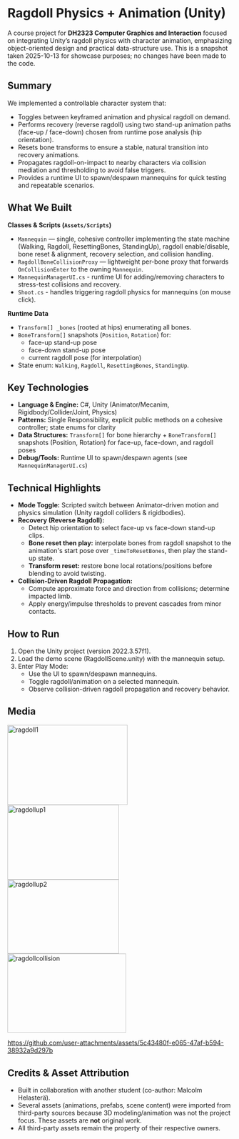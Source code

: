 # Ragdoll Physics + Animation (Unity)

A course project for **DH2323 Computer Graphics and Interaction** focused on integrating Unity’s ragdoll physics with character animation, emphasizing object-oriented design and practical data-structure use. This is a snapshot taken 2025-10-13 for showcase purposes; no changes have been made to the code.

## Summary
We implemented a controllable character system that:
- Toggles between keyframed animation and physical ragdoll on demand.
- Performs recovery (reverse ragdoll) using two stand-up animation paths (face-up / face-down) chosen from runtime pose analysis (hip orientation).
- Resets bone transforms to ensure a stable, natural transition into recovery animations.
- Propagates ragdoll-on-impact to nearby characters via collision mediation and thresholding to avoid false triggers.
- Provides a runtime UI to spawn/despawn mannequins for quick testing and repeatable scenarios.

## What We Built
**Classes & Scripts (`Assets/Scripts`)**
- `Mannequin` — single, cohesive controller implementing the state machine (Walking, Ragdoll, ResettingBones, StandingUp), ragdoll enable/disable, bone reset & alignment, recovery selection, and collision handling.
- `RagdollBoneCollisionProxy` — lightweight per-bone proxy that forwards `OnCollisionEnter` to the owning `Mannequin`.
- `MannequinManagerUI.cs` - runtime UI for adding/removing characters to stress-test collisions and recovery.
- `Shoot.cs` - handles triggering ragdoll physics for mannequins (on mouse click).

**Runtime Data**
- `Transform[] _bones` (rooted at hips) enumerating all bones.
- `BoneTransform[]` snapshots (`Position`, `Rotation`) for:
  - face-up stand-up pose
  - face-down stand-up pose
  - current ragdoll pose (for interpolation)
- State enum: `Walking`, `Ragdoll`, `ResettingBones`, `StandingUp`.

## Key Technologies
- **Language & Engine:** C#, Unity (Animator/Mecanim, Rigidbody/Collider/Joint, Physics)
- **Patterns:** Single Responsibility, explicit public methods on a cohesive controller; state enums for clarity
- **Data Structures:** `Transform[]` for bone hierarchy + `BoneTransform[]` snapshots (Position, Rotation) for face-up, face-down, and ragdoll poses
- **Debug/Tools:** Runtime UI to spawn/despawn agents (see `MannequinManagerUI.cs`)

## Technical Highlights
- **Mode Toggle:** Scripted switch between Animator-driven motion and physics simulation (Unity ragdoll colliders & rigidbodies).
- **Recovery (Reverse Ragdoll):**
  - Detect hip orientation to select face-up vs face-down stand-up clips.
  - **Bone reset then play:** interpolate bones from ragdoll snapshot to the animation's start pose over       `_timeToResetBones`, then play the stand-up state.
  - **Transform reset:** restore bone local rotations/positions before blending to avoid twisting.
- **Collision-Driven Ragdoll Propagation:**
  - Compute approximate force and direction from collisions; determine impacted limb.
  - Apply energy/impulse thresholds to prevent cascades from minor contacts.

## How to Run
1. Open the Unity project (version 2022.3.57f1).
2. Load the demo scene (RagdollScene.unity) with the mannequin setup.
3. Enter Play Mode:
   - Use the UI to spawn/despawn mannequins.
   - Toggle ragdoll/animation on a selected mannequin.
   - Observe collision-driven ragdoll propagation and recovery behavior.

## Media
<img width="269" height="179.3" alt="ragdoll1" src="https://github.com/user-attachments/assets/92cf6190-875a-4dee-a0d8-0ae9ed2befd1" />
<img width="250" height="166.7" alt="ragdollup1" src="https://github.com/user-attachments/assets/f60edeee-b33b-4967-b8e7-6b6fe1f9282b" /><br/> 


<img width="250" height="166.7" alt="ragdollup2" src="https://github.com/user-attachments/assets/4765f936-a1d6-40b5-aed1-7491cad39db2" />
<img width="265.5" height="176.8" alt="ragdollcollision" src="https://github.com/user-attachments/assets/c28925cb-652d-4238-b2e7-17a647b6bfad" />

https://github.com/user-attachments/assets/5c43480f-e065-47af-b594-38932a9d297b

## Credits & Asset Attribution
- Built in collaboration with another student (co-author: Malcolm Helasterä).
- Several assets (animations, prefabs, scene content) were imported from third-party sources because 3D modeling/animation was not the project focus. These assets are **not** original work.
- All third-party assets remain the property of their respective owners.
